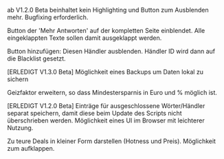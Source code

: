 ab V1.2.0 Beta beinhaltet kein Highlighting und Button zum Ausblenden mehr. Bugfixing erforderlich.

Button der 'Mehr Antworten' auf der kompletten Seite einblendet. Alle eingeklappten Texte sollen damit ausgeklappt werden.

Button hinzufügen: Diesen Händler ausblenden. Händler ID wird dann auf die Blacklist gesetzt.

[ERLEDIGT V1.3.0 Beta]
Möglichkeit eines Backups um Daten lokal zu sichern

Geizfaktor erweitern, so dass Mindestersparnis in Euro und % möglich ist. 

[ERLEDIGT V1.2.0 Beta] 
Einträge für ausgeschlossene Wörter/Händler separat speichern, damit diese beim Update des Scripts nicht überschrieben werden. Möglichkeit eines UI im Browser mit leichterer Nutzung.

Zu teure Deals in kleiner Form darstellen (Hotness und Preis). Möglichkeit zum aufklappen.
